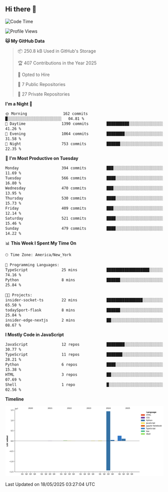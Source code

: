 ## Hi there 👋

<!--START_SECTION:waka-->
![Code Time](http://img.shields.io/badge/Code%20Time-329%20hrs%2018%20mins-blue)

![Profile Views](http://img.shields.io/badge/Profile%20Views-58-blue)

**🐱 My GitHub Data** 

> 📦 250.8 kB Used in GitHub's Storage 
 > 
> 🏆 407 Contributions in the Year 2025
 > 
> 💼 Opted to Hire
 > 
> 📜 7 Public Repositories 
 > 
> 🔑 27 Private Repositories 
 > 
**I'm a Night 🦉** 

```text
🌞 Morning                162 commits         █░░░░░░░░░░░░░░░░░░░░░░░░   04.81 % 
🌆 Daytime                1390 commits        ██████████░░░░░░░░░░░░░░░   41.26 % 
🌃 Evening                1064 commits        ████████░░░░░░░░░░░░░░░░░   31.58 % 
🌙 Night                  753 commits         ██████░░░░░░░░░░░░░░░░░░░   22.35 % 
```
📅 **I'm Most Productive on Tuesday** 

```text
Monday                   394 commits         ███░░░░░░░░░░░░░░░░░░░░░░   11.69 % 
Tuesday                  566 commits         ████░░░░░░░░░░░░░░░░░░░░░   16.80 % 
Wednesday                470 commits         ███░░░░░░░░░░░░░░░░░░░░░░   13.95 % 
Thursday                 530 commits         ████░░░░░░░░░░░░░░░░░░░░░   15.73 % 
Friday                   409 commits         ███░░░░░░░░░░░░░░░░░░░░░░   12.14 % 
Saturday                 521 commits         ████░░░░░░░░░░░░░░░░░░░░░   15.46 % 
Sunday                   479 commits         ████░░░░░░░░░░░░░░░░░░░░░   14.22 % 
```


📊 **This Week I Spent My Time On** 

```text
🕑︎ Time Zone: America/New_York

💬 Programming Languages: 
TypeScript               25 mins             ███████████████████░░░░░░   74.16 % 
Python                   8 mins              ██████░░░░░░░░░░░░░░░░░░░   25.84 % 

🐱‍💻 Projects: 
insider-socket-ts        22 mins             ████████████████░░░░░░░░░   65.50 % 
todaySport-flask         8 mins              ██████░░░░░░░░░░░░░░░░░░░   25.84 % 
insider-edge-nextjs      2 mins              ██░░░░░░░░░░░░░░░░░░░░░░░   08.67 % 
```

**I Mostly Code in JavaScript** 

```text
JavaScript               12 repos            ████████░░░░░░░░░░░░░░░░░   30.77 % 
TypeScript               11 repos            ███████░░░░░░░░░░░░░░░░░░   28.21 % 
Python                   6 repos             ████░░░░░░░░░░░░░░░░░░░░░   15.38 % 
HTML                     3 repos             ██░░░░░░░░░░░░░░░░░░░░░░░   07.69 % 
Shell                    1 repo              █░░░░░░░░░░░░░░░░░░░░░░░░   02.56 % 
```



**Timeline**

![Lines of Code chart](https://raw.githubusercontent.com/dikshithvishnu/dikshithvishnu/main/assets/bar_graph.png)


 Last Updated on 18/05/2025 03:27:04 UTC
<!--END_SECTION:waka-->
